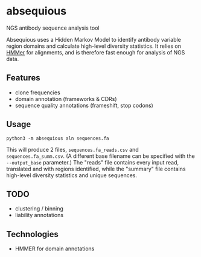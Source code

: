 # absequious
NGS antibody sequence analysis tool

Absequious uses a Hidden Markov Model to identify antibody variable region domains and calculate high-level diversity statistics.  It relies on [HMMer](http://hmmer.org/) for alignments, and is therefore fast enough for analysis of NGS data.

## Features
- clone frequencies
- domain annotation (frameworks & CDRs)
- sequence quality annotations (frameshift, stop codons)

## Usage

```
python3 -m absequious aln sequences.fa
```

This will produce 2 files, `sequences.fa_reads.csv` and `sequences.fa_summ.csv`.  (A different base filename can be specified with the `--output_base` parameter.)  The "reads" file contains every input read, translated and with regions identified, while the "summary" file contains high-level diversity statistics and unique sequences.

## TODO
- clustering / binning
- liability annotations

## Technologies
- HMMER for domain annotations
